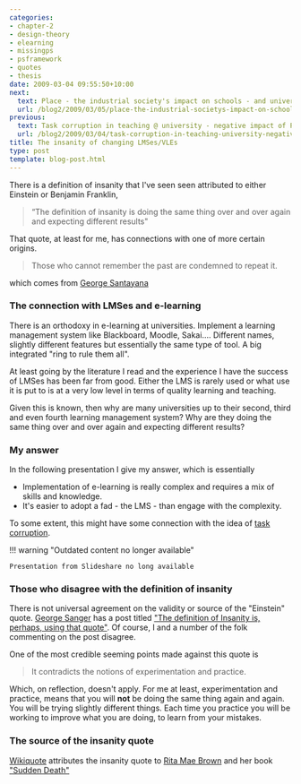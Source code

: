 ```yaml
---
categories:
- chapter-2
- design-theory
- elearning
- missingps
- psframework
- quotes
- thesis
date: 2009-03-04 09:55:50+10:00
next:
  text: Place - the industrial society's impact on schools - and universities?
  url: /blog2/2009/03/05/place-the-industrial-societys-impact-on-schools-and-universities/
previous:
  text: Task corruption in teaching @ university - negative impact of Place?
  url: /blog2/2009/03/04/task-corruption-in-teaching-university-negative-impact-of-place/
title: The insanity of changing LMSes/VLEs
type: post
template: blog-post.html
---
```

There is a definition of insanity that I've seen seen attributed to either Einstein or Benjamin Franklin,

> “The definition of insanity is doing the same thing over and over again and expecting different results"

That quote, at least for me, has connections with one of more certain origins.

> Those who cannot remember the past are condemned to repeat it.

which comes from [George Santayana](http://en.wikipedia.org/wiki/George_Santayana)

### The connection with LMSes and e-learning

There is an orthodoxy in e-learning at universities. Implement a learning management system like Blackboard, Moodle, Sakai.... Different names, slightly different features but essentially the same type of tool. A big integrated "ring to rule them all".

At least going by the literature I read and the experience I have the success of LMSes has been far from good. Either the LMS is rarely used or what use it is put to is at a very low level in terms of quality learning and teaching.

Given this is known, then why are many universities up to their second, third and even fourth learning management system? Why are they doing the same thing over and over again and expecting different results?

### My answer

In the following presentation I give my answer, which is essentially

- Implementation of e-learning is really complex and requires a mix of skills and knowledge.
- It's easier to adopt a fad - the LMS - than engage with the complexity.

To some extent, this might have some connection with the idea of [task corruption](/blog2/2009/03/04/task-corruption-in-teaching-university-negative-impact-of-place/).


!!! warning "Outdated content no longer available"

    Presentation from Slideshare no long available


### Those who disagree with the definition of insanity

There is not universal agreement on the validity or source of the "Einstein" quote. [George Sanger](http://www.oreillynet.com/pub/au/2203) has a post titled ["The definition of Insanity is, perhaps, using that quote"](http://blogs.oreilly.com/digitalmedia/2006/10/the-definition-of-insanity-is.html). Of course, I and a number of the folk commenting on the post disagree.

One of the most credible seeming points made against this quote is

> It contradicts the notions of experimentation and practice.

Which, on reflection, doesn't apply. For me at least, experimentation and practice, means that you will **not** be doing the same thing again and again. You will be trying slightly different things. Each time you practice you will be working to improve what you are doing, to learn from your mistakes.

### The source of the insanity quote

[Wikiquote](http://en.wikiquote.org/) attributes the insanity quote to [Rita Mae Brown](http://en.wikiquote.org/wiki/Rita_Mae_Brown) and her book ["Sudden Death"](http://www.amazon.com/Sudden-Death-Rita-Mae-Brown/dp/0553269305/ref=pd_bbs_7?ie=UTF8&s=books&qid=1236124407&sr=8-7)